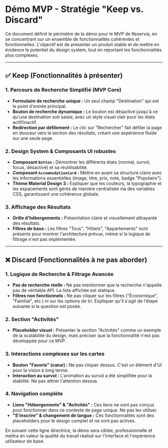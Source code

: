 # Démo MVP - Stratégie "Keep vs. Discard"

Ce document définit le périmètre de la démo pour le MVP de Reservia, en se concentrant sur un ensemble de fonctionnalités cohérentes et fonctionnelles. L'objectif est de présenter un produit stable et de mettre en évidence le potentiel du design system, tout en reportant les fonctionnalités plus complexes.

---

## ✅ Keep (Fonctionnalités à présenter)

### 1. **Parcours de Recherche Simplifié (MVP Core)**
   - **Formulaire de recherche unique :** Un seul champ "Destination" qui est le point d'entrée principal.
   - **Bouton de recherche dynamique :** Le bouton est désactivé jusqu'à ce qu'une destination soit saisie, avec un style visuel clair pour les états actif/inactif.
   - **Redirection par défilement :** Le clic sur "Rechercher" fait défiler la page en douceur vers la section des résultats, créant une expérience fluide sur une seule page.

### 2. **Design System & Composants UI robustes**
   - **Composant `Button` :** Démontrer les différents états (normal, survol, focus, désactivé) et sa réutilisabilité.
   - **Composant `AccommodationCard` :** Mettre en avant sa structure claire avec les informations essentielles (image, titre, prix, note, badge "Populaire").
   - **Thème Material Design 3 :** Expliquer que les couleurs, la typographie et les espacements sont gérés de manière centralisée via des variables CSS, garantissant une cohérence globale.

### 3. **Affichage des Résultats**
   - **Grille d'hébergements :** Présentation claire et visuellement attrayante des résultats.
   - **Filtres de base :** Les filtres "Tous", "Hôtels", "Appartements" sont présents pour montrer l'architecture prévue, même si la logique de filtrage n'est pas implémentée.

---

## ❌ Discard (Fonctionnalités à ne pas aborder)

### 1. **Logique de Recherche & Filtrage Avancée**
   - **Pas de recherche réelle :** Ne pas mentionner que la recherche n'appelle pas de véritable API. La liste affichée est statique.
   - **Filtres non fonctionnels :** Ne pas cliquer sur les filtres ("Économique", "Familial", etc.) ni sur les options de tri. Expliquer qu'il s'agit de l'étape suivante si la question est posée.

### 2. **Section "Activités"**
   - **Placeholder visuel :** Présenter la section "Activités" comme un exemple de la scalabilité du design, mais préciser que la fonctionnalité n'est pas développée pour ce MVP.

### 3. **Interactions complexes sur les cartes**
   - **Bouton "Favoris" (cœur) :** Ne pas cliquer dessus. C'est un élément d'UI pour la vision à long terme.
   - **Interaction au survol :** L'animation au survol a été simplifiée pour la stabilité. Ne pas attirer l'attention dessus.

### 4. **Navigation complète**
   - **Liens "Hébergements" & "Activités" :** Ces liens ne sont pas conçus pour fonctionner dans ce contexte de page unique. Ne pas les utiliser.
   - **"S'inscrire" & changement de langue :** Ces fonctionnalités sont des placeholders pour le design complet et ne sont pas actives.

En suivant cette ligne directrice, la démo sera ciblée, professionnelle et mettra en valeur la qualité du travail réalisé sur l'interface et l'expérience utilisateur de base.